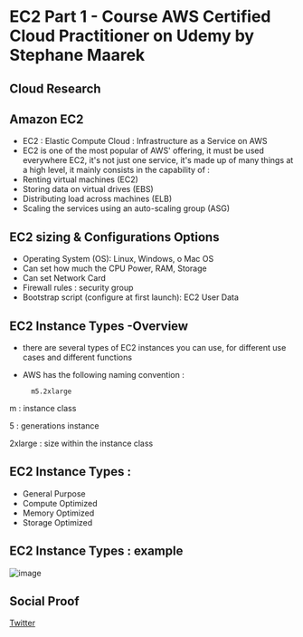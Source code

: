 
# EC2 Part 1 - Course AWS Certified Cloud Practitioner on Udemy by Stephane Maarek

## Cloud Research
## Amazon EC2
- EC2 : Elastic Compute Cloud : Infrastructure as a Service on AWS
- EC2 is one of the most popular of AWS' offering, it must be used everywhere
  EC2, it's not just one service, it's made up of many things at a high level,
  it mainly consists in the capability of :
- Renting virtual machines (EC2)
- Storing data on virtual drives (EBS)
- Distributing load across machines (ELB)
- Scaling the services using an auto-scaling group (ASG)

## EC2 sizing & Configurations Options 
- Operating System (OS): Linux, Windows, o Mac OS 
- Can set how much the CPU Power, RAM, Storage 
- Can set Network Card 
- Firewall rules : security group 
- Bootstrap script (configure at first launch): EC2 User Data 

## EC2 Instance Types -Overview 
- there are several types of EC2 instances you can use,
  for different use cases and different functions
- AWS has the following naming convention : 
		
		m5.2xlarge
 
 m : instance class 
 
 5 : generations instance
 
 2xlarge : size within the instance class 

## EC2 Instance Types :
- General Purpose
- Compute Optimized 
- Memory Optimized
- Storage Optimized 

## EC2 Instance Types : example 
![image](https://user-images.githubusercontent.com/121029600/211447511-95dcc994-2f8c-4b96-a261-a948aec41574.png)

 ## Social Proof


[Twitter](https://twitter.com/silvyameliaa_/status/1614773749362085890)
